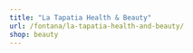 ```yaml
---
title: "La Tapatia Health & Beauty"
url: /fontana/la-tapatia-health-and-beauty/
shop: beauty
---
```

